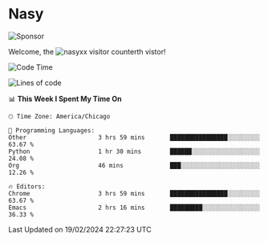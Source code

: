 # Nasy

<!--
<p align="center">
<img height="200" src="https://github-readme-stats.vercel.app/api?username=nasyxx&count_private=true&show_icons=true&theme=dracula&include_all_commits=true"/>
<img height="200" src="https://github-readme-stats.vercel.app/api/top-langs/?username=nasyxx&theme=dracula&hide=html,jupyter+notebook&count_private=true&show_icons=true"/>
</p>

  
----------------
-->

![Sponsor](https://img.shields.io/static/v1.svg?label=Sponsor&message=%E2%9D%A4&logo=GitHub&style=flat&color=pink)
 
Welcome, the ![nasyxx visitor counter](https://count.getloli.com/get/@nasyxx?theme=rule34)th vistor!
 
<!--START_SECTION:waka-->
![Code Time](http://img.shields.io/badge/Code%20Time-4%2C295%20hrs%2048%20mins-blue)

![Lines of code](https://img.shields.io/badge/From%20Hello%20World%20I%27ve%20Written-6.3%20million%20lines%20of%20code-blue)

📊 **This Week I Spent My Time On** 

```text
🕑︎ Time Zone: America/Chicago

💬 Programming Languages: 
Other                    3 hrs 59 mins       ████████████████░░░░░░░░░   63.67 % 
Python                   1 hr 30 mins        ██████░░░░░░░░░░░░░░░░░░░   24.08 % 
Org                      46 mins             ███░░░░░░░░░░░░░░░░░░░░░░   12.26 % 

🔥 Editors: 
Chrome                   3 hrs 59 mins       ████████████████░░░░░░░░░   63.67 % 
Emacs                    2 hrs 16 mins       █████████░░░░░░░░░░░░░░░░   36.33 % 
```


 Last Updated on 19/02/2024 22:27:23 UTC
<!--END_SECTION:waka-->

<!-- ![visitors](https://visitor-badge.laobi.icu/badge?page_id=nasyxx.nasyxx) -->
